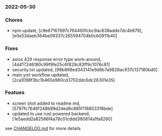 ### 2022-05-30

### Chores
+ npm update, [c9e67167697c764460fcbc9ac638adde7dc4b679], [e0e53daeb364be09337c265594704b0cb0911b40]

### Fixes
+ axios 429 response error type work-around, [4d417246180c99f9fe25c6f829c83ff9c1076c81]
+ security.txt updated, [98b868ed343141e9d6b7a9828ac937c137180bd0]
+ main.yml workflow updated, [2ca1098f3bc1b460e980cd3702ddc6dc26301e35]

### Featues
+ screen shot added to readme.md, [5797fc7646f248b99d2ded8c885f118853318bde]
+ updated to use rust powered backend, [1e5aedd2a82566f4a78c01cddd380814a1fa8260]


see <a href='https://github.com/mrjackwills/leafcast_vue/blob/main/CHANGELOG.md'> CHANGELOG.md</a> for more details
